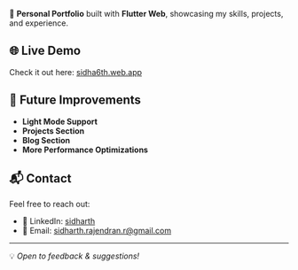 
🚀 **Personal Portfolio** built with **Flutter Web**, showcasing my skills, projects, and experience.

## 🌐 Live Demo
Check it out here: [sidha6th.web.app](https://sidha6th.web.app/readme/)


## 📌 Future Improvements
- **Light Mode Support**
- **Projects Section**
- **Blog Section**
- **More Performance Optimizations**

## 📬 Contact
Feel free to reach out:
- 💼 LinkedIn: [sidharth](https://www.linkedin.com/in/sidharth-r-9889a3219/)
- 📧 Email: sidharth.rajendran.r@gmail.com
---
💡 *Open to feedback & suggestions!*
